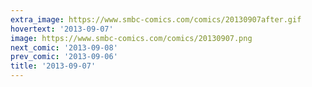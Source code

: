 ```yaml
---
extra_image: https://www.smbc-comics.com/comics/20130907after.gif
hovertext: '2013-09-07'
image: https://www.smbc-comics.com/comics/20130907.png
next_comic: '2013-09-08'
prev_comic: '2013-09-06'
title: '2013-09-07'
---
```


